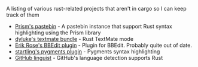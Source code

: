 A listing of various rust-related projects that aren't in cargo so I can keep track of them

* [Prism's pastebin](http://kib2.free.fr/pastebin) - A pastebin instance that support Rust syntax highlighting using the Prism library
* [dyluke's textmate bundle](https://github.com/DylanLukes/Rust.tmbundle) - Rust TextMate mode
* [Erik Rose's BBEdit plugin](https://github.com/erikrose/rust-bbedit-plugin) - Plugin for BBEdit. Probably quite out of date.
* [startling's pygments plugin](https://github.com/startling/pygments-rust) - Pygments syntax highlighting
* [GitHub linguist](https://github.com/github/linguist) - GitHub's language detection supports Rust